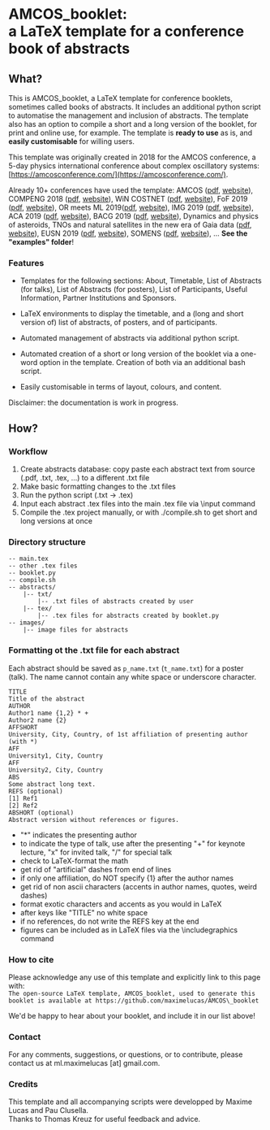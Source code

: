 # AMCOS_booklet: <br/> a LaTeX template for a conference book of abstracts

## What?

This is AMCOS_booklet, a LaTeX template for conference booklets, sometimes called books of abstracts. It includes an additional python script to automatise the management and inclusion of abstracts. The template also has an option to compile a short and a long version of the booklet, for print and online use, for example. The template is **ready to use** as is, and **easily customisable** for willing users.

This template was originally created in 2018 for the AMCOS conference, a 5-day physics international conference about complex oscillatory systems: [https://amcosconference.com/](https://amcosconference.com/). 

Already 10+ conferences have used the template: AMCOS ([pdf](https://amcos.files.wordpress.com/2018/07/booklet_updated_july.pdf), [website](https://amcosconference.com/)), COMPENG 2018 ([pdf](http://compeng2018.ieeesezioneitalia.it/wp-content/uploads/2018/10/booklet_corretto3.pdf), [website](http://compeng2018.ieeesezioneitalia.it/)), WiN COSTNET ([pdf](https://github.com/luisacutillo78/WiN-Workshop/blob/master/main.pdf), [website](https://win.leeds.ac.uk/)), FoF 2019 ([pdf](http://fof.oac.uncor.edu/2019/wp-content/uploads/sites/3/2019/04/program_3.pdf),  [website](http://fof.oac.uncor.edu/2019/)), OR meets ML 2019([pdf](https://www.euro-online.org/websites/or-in-practice/wp-content/uploads/sites/8/2019/04/OR_meets_ML_abstract_booklet_final.pdf), [website](https://www.eventbrite.com/e/operations-research-meets-machine-learning-how-to-get-the-most-of-both-worlds-to-achieve-excellent-tickets-53748030807#)), IMG 2019 ([pdf](http://www.multigrid.org/img2019/public/static/img2018/images/booklet_online.pdf), [website](http://www.multigrid.org/img2019/)), ACA 2019 ([pdf](http://s23466.pcdn.co/wp-content/uploads/2019/07/ACA2019_program-3.pdf), [website](http://aca2019.etsmtl.ca/)), BACG 2019 ([pdf](https://www.bacg.co.uk/wp-content/uploads/2019/07/BACG50_booklet_online.pdf), [website](https://www.bacg.co.uk/bacg-50th-annual-conference/)), Dynamics and physics of asteroids, TNOs and natural satellites in the new era of Gaia data ([pdf](https://github.com/maximelucas/AMCOS_booklet/blob/master/examples/antalya2019.pdf), [website](https://asteroid2019.space/)), EUSN 2019 ([pdf](https://github.com/maximelucas/AMCOS_booklet/blob/master/examples/EUSN019.pdf), [website](https://www.eusn2019.ethz.ch/)), SOMENS ([pdf](https://github.com/maximelucas/AMCOS_booklet/blob/master/examples/SOMENS019.pdf), [website](https://mensurationists.com/)), ... **See the "examples" folder**!

### Features

- Templates for the following sections: About, Timetable, List of Abstracts (for talks), List of Abstracts (for posters), List of Participants, Useful Information, Partner Institutions and Sponsors.

- LaTeX environments to display the timetable, and a (long and short version of) list of abstracts, of posters, and of participants.

- Automated management of abstracts via additional python script.

- Automated creation of a short or long version of the booklet via a one-word option in the template. Creation of both via an additional bash script.

- Easily customisable in terms of layout, colours, and content.

Disclaimer: the documentation is work in progress.

## How?

### Workflow

1. Create abstracts database: copy paste each abstract text from source (.pdf, .txt, .tex, ...) to a different .txt file
2. Make basic formatting changes to the .txt files
3. Run the python script (.txt -> .tex)
4. Input each abstract .tex files into the main .tex file via \input command
5. Compile the .tex project manually, or with ./compile.sh to get short and long versions at once

### Directory structure

```
-- main.tex
-- other .tex files
-- booklet.py
-- compile.sh
-- abstracts/
    |-- txt/
        |-- .txt files of abstracts created by user
    |-- tex/
        |-- .tex files for abstracts created by booklet.py
-- images/
    |-- image files for abstracts
```

### Formatting ot the .txt file for each abstract

Each abstract should be saved as `p_name.txt` (`t_name.txt`) for a poster (talk). The name cannot contain any white space or underscore character.

```
TITLE
Title of the abstract
AUTHOR
Author1 name {1,2} * +
Author2 name {2}
AFFSHORT
University, City, Country, of 1st affiliation of presenting author (with *)
AFF
University1, City, Country
AFF
University2, City, Country
ABS
Some abstract long text.
REFS (optional)
[1] Ref1
[2] Ref2
ABSHORT (optional)
Abstract version without references or figures.
```

- "*" indicates the presenting author
- to indicate the type of talk, use after the presenting "+" for keynote lecture, "x" for invited talk, "/" for special talk
- check to LaTeX-format the math
- get rid of "artificial" dashes from end of lines
- if only one affiliation, do NOT specify {1} after the author names
- get rid of non ascii characters (accents in author names, quotes, weird dashes)
- format exotic characters and accents as you would in LaTeX
- after keys like "TITLE" no white space
- if no references, do not write the REFS key at the end
- figures can be included as in LaTeX files via the \includegraphics command

### How to cite

Please acknowledge any use of this template and explicitly link to this page with:  
`The open-source LaTeX template, AMCOS_booklet, used to generate this booklet is available at https://github.com/maximelucas/AMCOS\_booklet`  

We'd be happy to hear about your booklet, and include it in our list above!

### Contact

For any comments, suggestions, or questions, or to contribute, please contact us at ml.maximelucas [at] gmail.com.  

### Credits 

This template and all accompanying scripts were developped by Maxime Lucas and Pau Clusella.  
Thanks to Thomas Kreuz for useful feedback and advice.  

